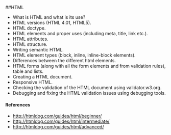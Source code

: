 ##HTML
* What is HTML and what is its use?
* HTML versions (HTML 4.01, HTML5).
* HTML doctype.
* HTML elements and proper uses (including meta, title, link etc.).
* HTML attributes.
* HTML structure.
* Writing semantic HTML.
* HTML element types (block, inline, inline-block elements).
* Differences between the different html elements.
* HTML forms (along with all the form elements and from validation rules), table and lists.
* Creating a HTML document.
* Responsive HTML.
* Checking the validation of the HTML document using validator.w3.org.
* Debugging and fixing the HTML validation issues using debugging tools.

#### References
- http://htmldog.com/guides/html/beginner/
- http://htmldog.com/guides/html/intermediate/
- http://htmldog.com/guides/html/advanced/
